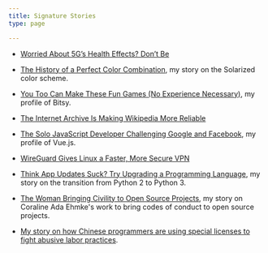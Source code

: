 ```yaml
---
title: Signature Stories
type: page

---
```


- [Worried About 5G’s Health Effects? Don’t Be](https://www.wired.com/story/worried-5g-health-effects-dont-be/)

- [The History of a Perfect Color Combination](https://www.wired.com/story/very-mathematical-history-perfect-color-combination/), my story on the Solarized color scheme.

- [You Too Can Make These Fun Games (No Experience Necessary)](https://www.wired.com/story/you-make-fun-games-no-experience/), my profile of Bitsy.

- [The Internet Archive Is Making Wikipedia More Reliable](https://www.wired.com/story/internet-archive-wikipedia-more-reliable/)

- [The Solo JavaScript Developer Challenging Google and Facebook](https://www.wired.com/story/the-solo-javascript-developer-challenging-google-facebook/), my profile of Vue.js.

- [WireGuard Gives Linux a Faster, More Secure VPN](https://www.wired.com/story/wireguard-gives-linux-faster-secure-vpn/)

- [Think App Updates Suck? Try Upgrading a Programming Language](https://www.wired.com/story/think-app-updates-suck-try-upgrading-programming-language/), my story on the transition from Python 2 to Python 3.

- [The Woman Bringing Civility to Open Source Projects](https://www.wired.com/story/woman-bringing-civility-to-open-source-projects/), my story on Coraline Ada Ehmke's work to bring codes of conduct to open source projects.

- [My story on how Chinese programmers are using special licenses to fight abusive labor practices](https://www.wired.com/story/how-github-helping-overworked-chinese-programmers/).
